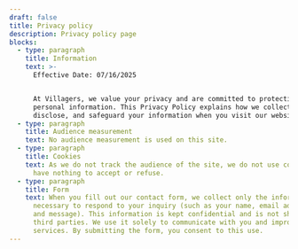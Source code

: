 ```yaml
---
draft: false
title: Privacy policy
description: Privacy policy page
blocks:
  - type: paragraph
    title: Information
    text: >-
      Effective Date: 07/16/2025


      At Villagers, we value your privacy and are committed to protecting your
      personal information. This Privacy Policy explains how we collect, use,
      disclose, and safeguard your information when you visit our website.
  - type: paragraph
    title: Audience measurement
    text: No audience measurement is used on this site.
  - type: paragraph
    title: Cookies
    text: As we do not track the audience of the site, we do not use cookies. So you
      have nothing to accept or refuse.
  - type: paragraph
    title: Form
    text: When you fill out our contact form, we collect only the information
      necessary to respond to your inquiry (such as your name, email address,
      and message). This information is kept confidential and is not shared with
      third parties. We use it solely to communicate with you and improve our
      services. By submitting the form, you consent to this use.
---
```

